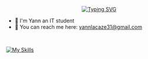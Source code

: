 
<div align="center">
  <a href="https://git.io/typing-svg"><img src="https://readme-typing-svg.herokuapp.com?font=JetBrains+Mono&pause=1000&color=F7F2ED&width=435&lines=Bonjour+%F0%9F%91%8B" alt="Typing SVG" /></a>
</div>

- 🙌 I'm Yann an IT student
- 📧 You can reach me here: yannlacaze31@gmail.com
<br>

[![My Skills](https://skillicons.dev/icons?i=html,css,js,ts,tailwind,nodejs,svelte,react,docker,git,github,gitlab,php,py,c,md,java,vscode,mysql,sqlite,postman&perline=7)](https://skillicons.dev)



<!--
**ShowYL/ShowYL** is a ✨ _special_ ✨ repository because its `README.md` (this file) appears on your GitHub profile.

Here are some ideas to get you started:

- 🔭 I’m currently working on ...
- 🌱 I’m currently learning ...
- 👯 I’m looking to collaborate on ...
- 🤔 I’m looking for help with ...
- 💬 Ask me about ...
- 📫 How to reach me: ...
- 😄 Pronouns: ...
- ⚡ Fun fact: ...
-->
